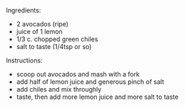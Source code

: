 Ingredients:
- 2 avocados (ripe)
- juice of 1 lemon
- 1/3 c. chopped green chiles
- salt to taste (1/4tsp or so)

Instructions:
- scoop out avocados and mash with a fork
- add half of lemon juice and generous pinch of salt
- add chiles and mix throughly
- taste, then add more lemon juice and more salt to taste
